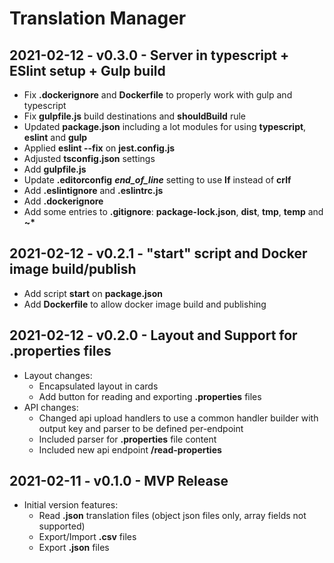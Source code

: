 # Translation Manager

## 2021-02-12 - v0.3.0 - Server in typescript + ESlint setup + Gulp build
* Fix **.dockerignore** and **Dockerfile** to properly work with gulp and typescript
* Fix **gulpfile.js** build destinations and **shouldBuild** rule
* Updated **package.json** including a lot modules for using **typescript**, **eslint** and **gulp**
* Applied **eslint --fix** on **jest.config.js**
* Adjusted **tsconfig.json** settings
* Add **gulpfile.js**
* Update **.editorconfig** ***end_of_line*** setting to use **lf** instead of **crlf**
* Add **.eslintignore** and **.eslintrc.js**
* Add **.dockerignore**
* Add some entries to **.gitignore**: **package-lock.json**, **dist**, **tmp**, **temp** and **~\***

## 2021-02-12 - v0.2.1 - "start" script and Docker image build/publish
* Add script **start** on **package.json**
* Add **Dockerfile** to allow docker image build and publishing
## 2021-02-12 - v0.2.0 - Layout and Support for .properties files
* Layout changes:
  * Encapsulated layout in cards
  * Add button for reading and exporting **.properties** files
* API changes:
  * Changed api upload handlers to use a common handler builder with output key and parser to be defined per-endpoint
  * Included parser for **.properties** file content 
  * Included new api endpoint **/read-properties**

## 2021-02-11 - v0.1.0 - MVP Release
* Initial version features:
  * Read **.json** translation files (object json files only, array fields not supported)
  * Export/Import **.csv** files
  * Export **.json** files
